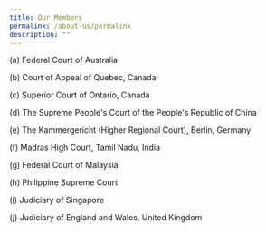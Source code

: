 ```yaml
---
title: Our Members
permalink: /about-us/permalink
description: ""
---
```

(a)	Federal Court of Australia

(b)	Court of Appeal of Quebec, Canada 

(c)	Superior Court of Ontario, Canada 

(d)	The Supreme People's Court of the People's Republic of China

(e)	The Kammergericht (Higher Regional Court), Berlin, Germany

(f)	Madras High Court, Tamil Nadu, India

(g)	Federal Court of Malaysia

(h)	Philippine Supreme Court

(i)	Judiciary of Singapore

(j)	Judiciary of England and Wales, United Kingdom

